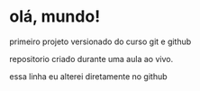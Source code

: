 # olá, mundo!
 primeiro projeto versionado do curso git e github
 
 repositorio criado durante uma aula ao vivo.

 essa linha eu alterei diretamente no github
